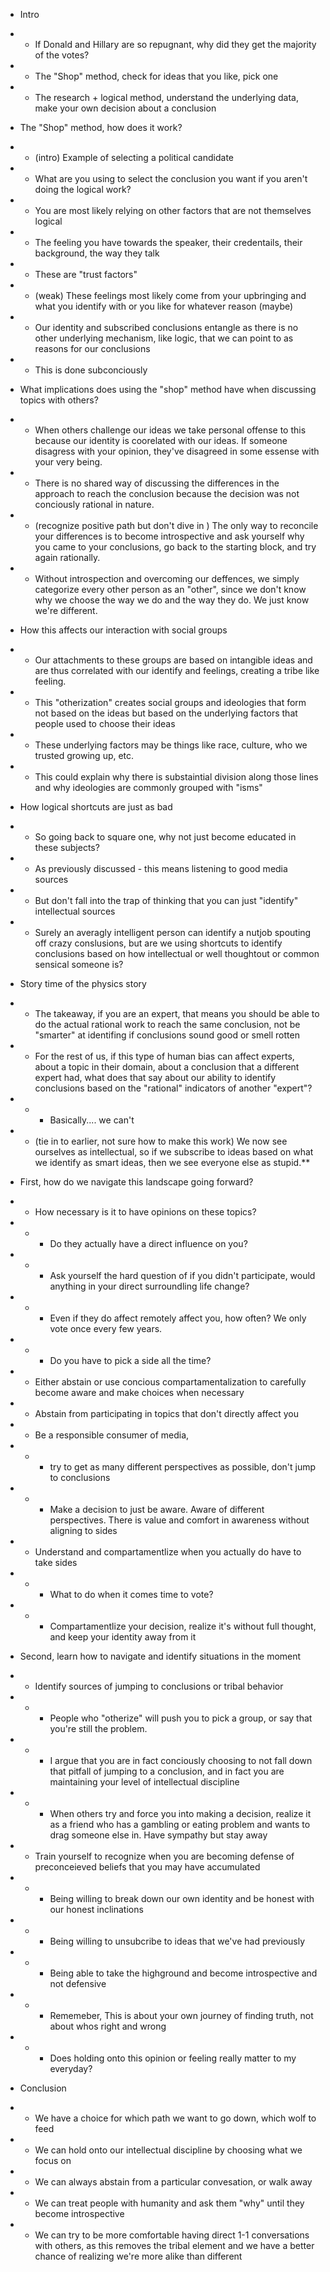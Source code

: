 - Intro
- - If Donald and Hillary are so repugnant, why did they get the majority of the votes?
- - The "Shop" method, check for ideas that you like, pick one
- - The research + logical method, understand the underlying data, make your own decision about a conclusion

- The "Shop" method, how does it work?
- - (intro) Example of selecting a political candidate
- - What are you using to select the conclusion you want if you aren't doing the logical work?
- - You are most likely relying on other factors that are not themselves logical
- - The feeling you have towards the speaker, their credentails, their background, the way they talk
- - These are "trust factors"
- - (weak) These feelings most likely come from your upbringing and what you identify with or you like for whatever reason (maybe)
- - Our identity and subscribed conclusions entangle as there is no other underlying mechanism, like logic, that we can point to as reasons for our conclusions
- - This is done subconciously 

- What implications does using the "shop" method have when discussing topics with others?
- - When others challenge our ideas we take personal offense to this because our identity is coorelated with our ideas. If someone disagress with your opinion, they've disagreed in some essense with your very being. 
- - There is no shared way of discussing the differences in the approach to reach the conclusion because the decision was not conciously rational in nature.
- - (recognize positive path but don't dive in ) The only way to reconcile your differences is to become introspective and ask yourself why you came to your conclusions, go back to the starting block, and try again rationally.
- - Without introspection and overcoming our deffences, we simply categorize every other person as an "other", since we don't know why we choose the way we do and the way they do. We just know we're different.

- How this affects our interaction with social groups
- - Our attachments to these groups are based on intangible ideas and are thus correlated with our identify and feelings, creating a tribe like feeling. 
- - This "otherization" creates social groups and ideologies that form not based on the ideas but based on the underlying factors that people used to choose their ideas
- - These underlying factors may be things like race, culture, who we trusted growing up, etc. 
- - This could explain why there is substaintial division along those lines and why ideologies are commonly grouped with "isms"

- How logical shortcuts are just as bad
- - So going back to square one, why not just become educated in these subjects?
- - As previously discussed - this means listening to good media sources
- - But don't fall into the trap of thinking that you can just "identify" intellectual sources
- - Surely an averagly intelligent person can identify a nutjob spouting off crazy conslusions, but are we using shortcuts to identify conclusions based on how intellectual or well thoughtout or common sensical someone is?

- Story time of the physics story
- - The takeaway, if you are an expert, that means you should be able to do the actual rational work to reach the same conclusion, not be "smarter" at identifing if conclusions sound good or smell rotten
- - For the rest of us, if this type of human bias can affect experts, about a topic in their domain, about a conclusion that a different expert had, what does that say about our ability to identify conclusions based on the "rational" indicators of another "expert"?
- - - Basically.... we can't
- - (tie in to earlier, not sure how to make this work) We now see ourselves as intellectual, so if we subscribe to ideas based on what we identify as smart ideas, then we see everyone else as stupid.**

- First, how do we navigate this landscape going forward?
- - How necessary is it to have opinions on these topics?
- - - Do they actually have a direct influence on you?
- - - Ask yourself the hard question of if you didn't participate, would anything in your direct surroundling life change?
- - - Even if they do affect remotely affect you, how often? We only vote once every few years. 
- - - Do you have to pick a side all the time?
- - Either abstain or use concious compartamentalization to carefully become aware and make choices when necessary
- - Abstain from participating in topics that don't directly affect you
- - Be a responsible consumer of media,
- - - try to get as many different perspectives as possible, don't jump to conclusions
- - - Make a decision to just be aware. Aware of different perspectives. There is value and comfort in awareness without aligning to sides
- - Understand and compartamentlize when you actually do have to take sides
- - - What to do when it comes time to vote?
- - - Compartamentlize your decision, realize it's without full thought, and keep your identity away from it

- Second, learn how to navigate and identify situations in the moment
- - Identify sources of jumping to conclusions or tribal behavior
- - - People who "otherize" will push you to pick a group, or say that you're still the problem.
- - - I argue that you are in fact conciously choosing to not fall down that pitfall of jumping to a conclusion, and in fact you are maintaining your level of intellectual discipline
- - - When others try and force you into making a decision, realize it as a friend who has a gambling or eating problem and wants to drag someone else in. Have sympathy but stay away
- - Train yourself to recognize when you are becoming defense of preconceieved beliefs that you may have accumulated
- - - Being willing to break down our own identity and be honest with our honest inclinations
- - - Being willing to unsubcribe to ideas that we've had previously
- - - Being able to take the highground and become introspective and not defensive
- - - Rememeber, This is about your own journey of finding truth, not about whos right and wrong
- - - Does holding onto this opinion or feeling really matter to my everyday?

- Conclusion
- - We have a choice for which path we want to go down, which wolf to feed
- - We can hold onto our intellectual discipline by choosing what we focus on
- - We can always abstain from a particular convesation, or walk away
- - We can treat people with humanity and ask them "why" until they become introspective
- - We can try to be more comfortable having direct 1-1 conversations with others, as this removes the tribal element and we have a better chance of realizing we're more alike than different